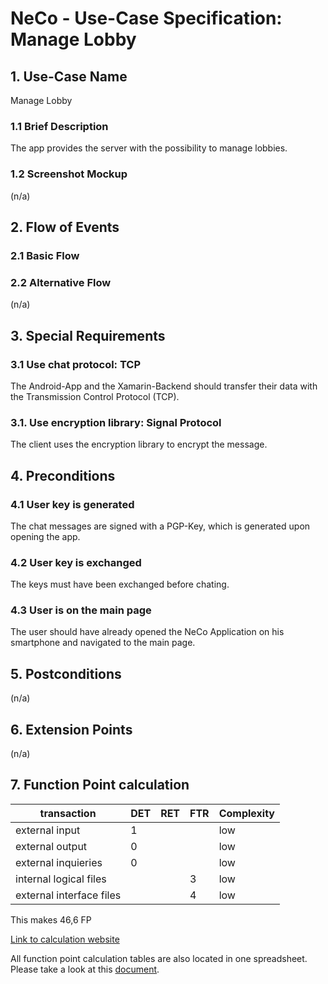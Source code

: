 # NeCo - Use-Case Specification: Manage Lobby

## 1. Use-Case Name
Manage Lobby

### 1.1 Brief Description
The app provides the server with the possibility to manage lobbies.

### 1.2 Screenshot Mockup
(n/a)
## 2. Flow of Events

### 2.1 Basic Flow

<!--![basic flow] -->


### 2.2 Alternative Flow
(n/a)


## 3. Special Requirements
### 3.1 Use chat protocol: TCP
The Android-App and the Xamarin-Backend should transfer their data with the Transmission Control Protocol (TCP). 

### 3.1. Use encryption library: Signal Protocol
The client uses the encryption library to encrypt the message.


## 4. Preconditions

### 4.1 User key is generated
The chat messages are signed with a PGP-Key, which is generated upon opening the app.

### 4.2 User key is exchanged
The keys must have been exchanged before chating.

### 4.3 User is on the main page
The user should have already opened the NeCo Application on his smartphone and navigated to the main page.


## 5. Postconditions
(n/a)


## 6. Extension Points
(n/a)

## 7. Function Point calculation
|transaction|DET|RET|FTR|Complexity|
|---|---|---|---|---|
|external input|1|||low|
|external output|0|||low|
|external inquieries|0|||low|
|internal logical files|||3|low|
|external interface files|||4|low|

This makes 46,6 FP

[Link to calculation website][fp calculation]

All function point calculation tables are also located in one spreadsheet. Please take a look at this [document][fpc spreadsheet].


<!-- Link definitions: -->
[fpc spreadsheet]:<https://github.com/Haus4/NeCo/raw/develop/docs/sem_2/time_estimation_uc.xlsx> "Function point calculation spreadsheet"

[fp calculation]: <http://groups.umd.umich.edu/cis/course.des/cis525/js/f00/harvey/FP_Calc.html#FPCalc> "FP calculation"

[basic flow]: <link> "Manage Session Basic Flow"

